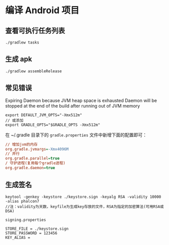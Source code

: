 # 编译 Android 项目

## 查看可执行任务列表

```shell
./gradlew tasks
```

## 生成 apk
```shell
./gradlew assembleRelease
```

## 常见错误

Expiring Daemon because JVM heap space is exhausted
Daemon will be stopped at the end of the build after running out of JVM memory

```shell
export DEFAULT_JVM_OPTS="-Xmx512m"
// 或添加
export GRADLE_OPTS="$GRADLE_OPTS -Xmx512m"
```
在 ~/.gradle 目录下的 `gradle.properties` 文件中新增下面的配置即可：

```ini
// 增加jvm的内存
org.gradle.jvmargs=-Xmx4096M
// 并行
org.gradle.parallel=true
/ 守护进程(复用每个gradle进程)
org.gradle.daemon=true
```

## 生成签名

```shell
keytool -genkey -keystore ./keystore.sign -keyalg RSA -validity 10000 -alias phalcon7
//注：validity为天数，keyfile为生成key存放的文件，RSA为指定的加密算法(可用RSA或DSA)
```
`signing.properties`
```shell
STORE_FILE = ./keystore.sign
STORE_PASSWORD = 123456
KEY_ALIAS = 
```